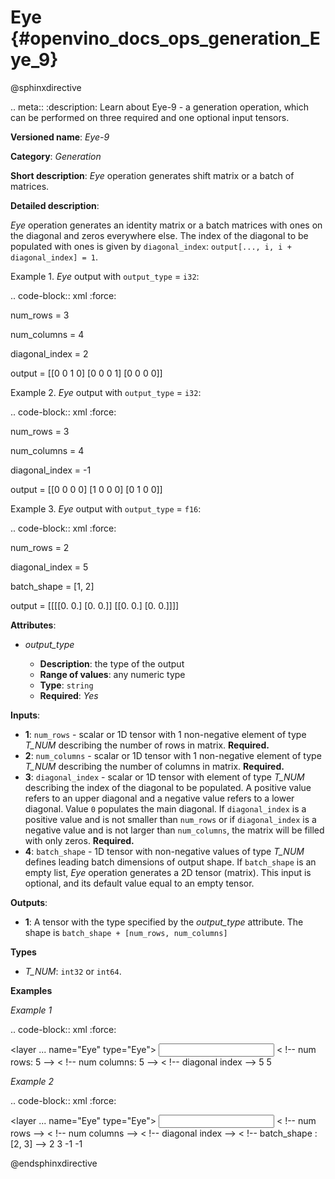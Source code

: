 # Eye <a name="Eye"></a> {#openvino_docs_ops_generation_Eye_9}

@sphinxdirective

.. meta::
  :description: Learn about Eye-9 - a generation operation, which can be 
                performed on three required and one optional input tensors.

**Versioned name**: *Eye-9*

**Category**: *Generation*

**Short description**: *Eye* operation generates shift matrix or a batch of matrices.

**Detailed description**:

*Eye* operation generates an identity matrix or a batch matrices with ones on the diagonal and zeros everywhere else. The index of the diagonal to be populated with ones is given by ``diagonal_index``: ``output[..., i, i + diagonal_index] = 1``.


Example 1. *Eye* output with ``output_type`` = ``i32``:

.. code-block:: xml
   :force:
   
   num_rows = 3
   
   num_columns = 4
   
   diagonal_index = 2
   
   output  = [[0 0 1 0]
              [0 0 0 1]
              [0 0 0 0]]

Example 2. *Eye* output with ``output_type`` = ``i32``:

.. code-block:: xml
   :force:
   
   num_rows = 3
   
   num_columns = 4
   
   diagonal_index = -1
   
   output  = [[0 0 0 0]
              [1 0 0 0]
              [0 1 0 0]]

Example 3. *Eye* output with ``output_type`` = ``f16``:

.. code-block:: xml
   :force:
   
   num_rows = 2
   
   diagonal_index = 5
   
   batch_shape = [1, 2]
   
   output  = [[[[0. 0.]
                [0. 0.]]
               [[0. 0.]
                [0. 0.]]]]

**Attributes**:

* *output_type*

    * **Description**: the type of the output
    * **Range of values**: any numeric type
    * **Type**: ``string``
    * **Required**: *Yes*


**Inputs**:

* **1**: ``num_rows`` - scalar or 1D tensor with 1 non-negative element of type *T_NUM* describing the number of rows in matrix. **Required.**
* **2**: ``num_columns`` - scalar or 1D tensor with 1 non-negative element of type *T_NUM* describing the number of columns in matrix. **Required.**
* **3**: ``diagonal_index`` - scalar or 1D tensor with element of type *T_NUM* describing the index of the diagonal to be populated. A positive value refers to an upper diagonal and a negative value refers to a lower diagonal. Value ``0`` populates the main diagonal. If ``diagonal_index`` is a positive value and is not smaller than ``num_rows`` or if ``diagonal_index`` is a negative value and is not larger than ``num_columns``, the matrix will be filled with only zeros. **Required.**
* **4**: ``batch_shape`` - 1D tensor with non-negative values of type *T_NUM* defines leading batch dimensions of output shape. If ``batch_shape`` is an empty list, *Eye* operation generates a 2D tensor (matrix). This input is optional, and its default value equal to an empty tensor.


**Outputs**:

* **1**: A tensor with the type specified by the *output_type* attribute. The shape is ``batch_shape + [num_rows, num_columns]``

**Types**

* *T_NUM*: ``int32`` or ``int64``.

**Examples**

*Example 1*

.. code-block:: xml
   :force:
   
   <layer ... name="Eye" type="Eye">
       <data output_type="i8"/>
       <input>
           <port id="0" precision="I32"/>  < !-- num rows: 5 -->
           <port id="1" precision="I32"/>  < !-- num columns: 5 -->
           <port id="2" precision="I32"/>  < !-- diagonal index -->
       </input>
       <output>
           <port id="3" precision="I8" names="Eye:0">
               <dim>5</dim>
               <dim>5</dim>
           </port>
       </output>
   </layer>

*Example 2*

.. code-block:: xml
   :force:
   
   <layer ... name="Eye" type="Eye">
       <data output_type="f32"/>
       <input>
           <port id="0" precision="I32"/>  < !-- num rows -->
           <port id="1" precision="I32"/>  < !-- num columns -->
           <port id="2" precision="I32"/>  < !-- diagonal index -->
           <port id="3" precision="I32"/>  < !-- batch_shape : [2, 3] -->
       </input>
       <output>
           <port id="3" precision="F32" names="Eye:0">
               <dim>2</dim>
               <dim>3</dim>
               <dim>-1</dim>
               <dim>-1</dim>
           </port>
       </output>
   </layer>

@endsphinxdirective

